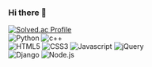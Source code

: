 ### Hi there 👋

<!--
**git-kth/git-kth** is a ✨ _special_ ✨ repository because its `README.md` (this file) appears on your GitHub profile.

Here are some ideas to get you started:

- 🔭 I’m currently working on ...
- 🌱 I’m currently learning ...
- 👯 I’m looking to collaborate on ...
- 🤔 I’m looking for help with ...
- 💬 Ask me about ...
- 📫 How to reach me: ...
- 😄 Pronouns: ...
- ⚡ Fun fact: ...
-->
[![Solved.ac Profile](http://mazassumnida.wtf/api/v2/generate_badge?boj=lko0365)](https://solved.ac/lko0365/)
<br/>
![Python](https://img.shields.io/badge/Python-3776AB.svg?&style=for-the-badge&logo=Python&logoColor=white)
![c++](https://img.shields.io/badge/c++-00599C.svg?&style=for-the-badge&logo=c&logoColor=white)
<br/>
![HTML5](https://img.shields.io/badge/HTML5-E34F26.svg?&style=for-the-badge&logo=HTML5&logoColor=white)
![CSS3](https://img.shields.io/badge/CSS3-1572B6.svg?&style=for-the-badge&logo=CSS3&logoColor=white)
![Javascript](https://img.shields.io/badge/Javascript-F7DF1E.svg?&style=for-the-badge&logo=Javascript&logoColor=white)
![jQuery](https://img.shields.io/badge/jQuery-0769AD.svg?&style=for-the-badge&logo=jQuery&logoColor=white)
<br/>
![Django](https://img.shields.io/badge/Django-092E20.svg?&style=for-the-badge&logo=Django&logoColor=white)
![Node.js](https://img.shields.io/badge/Node.js-339933.svg?&style=for-the-badge&logo=Node.js&logoColor=white)

